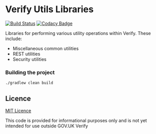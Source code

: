 # Verify Utils Libraries

[![Build Status](https://travis-ci.org/alphagov/verify-utils-libs.svg?branch=master)](https://travis-ci.org/alphagov/verify-utils-libs)
[![Codacy Badge](https://api.codacy.com/project/badge/Grade/fe2fa95be2094f2aabe32a253437194a)](https://www.codacy.com/app/alphagov/verify-utils-libs?utm_source=github.com&amp;utm_medium=referral&amp;utm_content=alphagov/verify-utils-libs&amp;utm_campaign=Badge_Grade)

Libraries for performing various utility operations within Verify. These include:

* Miscellaneous common utilities
* REST utilities
* Security utilities

### Building the project

`./gradlew clean build`

## Licence

[MIT Licence](LICENCE)

This code is provided for informational purposes only and is not yet intended for use outside GOV.UK Verify
